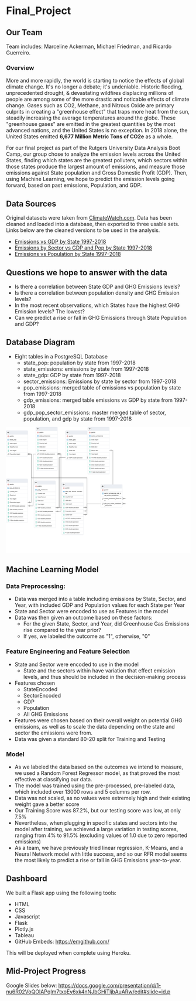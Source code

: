 # Final_Project

## Our Team

Team includes: Marceline Ackerman, Michael Friedman, and Ricardo Guerreiro.

### Overview

More and more rapidly, the world is starting to notice the effects of global climate change. It's no longer a debate; it's undeniable. Historic flooding,
unprecedented drought, & devastating wildfires displacing millions of people are among some of the more drastic and noticable effects of climate change. Gases such as CO2,
Methane, and Nitrous Oxide are primary culprits in creating a "greenhouse effect" that traps more heat from the sun, steadily increasing the average temperatures
around the globe. These "greenhouse gases" are emitted in the greatest quantities by the most advanced nations, and the United States is no exception. In 2018 alone, the United
States emitted **6,677 Million Metric Tons of CO2e** as a whole.

For our final project as part of the Rutgers University Data Analysis Boot Camp, our group chose to analyze the emission levels across the United States, finding
which states are the greatest polluters, which sectors within those states produce the largest amount of emissions, and measure those emissions against State population
and Gross Domestic Profit (GDP). Then, using Machine Learning, we hope to predict the emission levels going forward, based on past emissions, Population, and GDP.

## Data Sources

Original datasets were taken from [ClimateWatch.com](https://www.climatewatchdata.org/). Data has been cleaned and loaded into a database, then exported to three usable sets. Links below are the cleaned versions to be used in the analysis.

 - [Emissions vs GDP by State 1997-2018](https://github.com/Michaelfr22/Final_Project/blob/main/MergedTables/gdp_emissions.csv)
 - [Emissions by Sector vs GDP and Pop by State 1997-2018](https://github.com/Michaelfr22/Final_Project/blob/main/MergedTables/gdp_pop_sector_emissions.csv)
 - [Emissions vs Population by State 1997-2018](https://github.com/Michaelfr22/Final_Project/blob/main/MergedTables/pop_emissions.csv)
 
## Questions we hope to answer with the data

 - Is there a correlation between State GDP and GHG Emissions levels?
 - Is there a correlation between population density and GHG Emission levels?
 - In the most recent observations, which States have the highest GHG Emission levels? The lowest?
 - Can we predict a rise or fall in GHG Emissions through State Population and GDP?

## Database Diagram

 - Eight tables in a PostgreSQL Database 
   - state_pop: population by state from 1997-2018
   - state_emissions: emissions by state from 1997-2018
   - state_gdp: GDP by state from 1997-2018
   - sector_emissions: Emissions by state by sector from 1997-2018
   - pop_emissions: merged table of emissions vs population by state from 1997-2018
   - gdp_emissions: merged table emissions vs GDP by state from 1997-2018
   - gdp_pop_sector_emissions: master merged table of sector, population, and gdp by state from 1997-2018

![FinalProjectERD_v3](https://github.com/Michaelfr22/Final_Project/blob/main/Database/FinalProjectERD_v3.png)

## Machine Learning Model

### Data Preprocessing:

 - Data was merged into a table including emissions by State, Sector, and Year, with included GDP and Population values for each State per Year
 - State and Sector were encoded to use as Features in the model
 - Data was then given an outcome based on these factors:
    - For the given State, Sector, and Year, did Greenhouse Gas Emissions rise compared to the year prior? 
    - If yes, we labeled the outcome as "1", otherwise, "0"

### Feature Engineering and Feature Selection

  - State and Sector were encoded to use in the model
    - State and the sectors within have variation that effect emission levels, and thus should be included in the decision-making process
  - Features chosen
    - StateEncoded
    - SectorEncoded
    - GDP
    - Population
    - All GHG Emissions
  - Features were chosen based on their overall weight on potential GHG emissions, as well as to scale the data depending on the state and sector the emissions were from.
  - Data was given a standard 80-20 split for Training and Testing
  
### Model

  - As we labeled the data based on the outcomes we intend to measure, we used a Random Forest Regressor model, as that proved the most effective at classifying our data.
  - The model was trained using the pre-processed, pre-labeled data, which included over 13000 rows and 5 columns per row.
  - Data was not scaled, as no values were extremely high and their existing weight gave a better score
  - Our Training Score was 87.2%, but our testing score was low, at only 7.5%
  - Nevertheless, when plugging in specific states and sectors into the model after training, we achieved a large variation in testing scores, ranging from 4% to 91.5% (excluding values of 1.0 due to zero reported emissions)
  - As a team, we have previously tried linear regression, K-Means, and a Neural Network model with little success, and so our RFR model seems the most likely to predict a rise or fall in GHG Emissions year-to-year.

## Dashboard

We built a Flask app using the following tools:
 - HTML
 - CSS
 - Javascript
 - Flask
 - Plotly.js
 - Tableau
 - GitHub Embeds: https://emgithub.com/

This will be deployed when complete using Heroku.

## Mid-Project Progress
Google Slides below:
https://docs.google.com/presentation/d/1-nu6R02VoQOIAPqIm7txoEy6xk4nNJbGHiTljbAuARw/edit#slide=id.p
